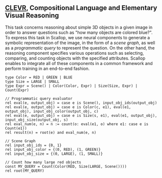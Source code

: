 ## [CLEVR](https://cs.stanford.edu/people/jcjohns/clevr/), Compositional Language and Elementary Visual Reasoning

This task concerns reasoning about simple 3D objects in a given image in order to
answer questions such as "how many objects are colored blue?".
To express this task in Scallop, we use neural components to generate a symbolic
representation of the image, in the form of a *scene graph*, as well as a
*programmatic query* to represent the question.  On the other hand, the reasoning
component specifies various operations such as selecting, comparing, and counting
objects with the specified attributes.
Scallop enables to integrate all of these components in a common framework
and perform training in an end-to-end fashion.

``` scl
type Color = RED | GREEN | BLUE
type Size = LARGE | SMALL
type Expr = Scene() | Color(Color, Expr) | Size(Size, Expr) | Count(Expr)

// Programmatic query evaluator
rel eval(e, output_obj) = case e is Scene(), input_obj_ids(output_obj)
rel eval(e, output_obj) = case e is Color(c, e1), eval(e1, output_obj), input_obj_color(output_obj, c)
rel eval(e, output_obj) = case e is Size(s, e1), eval(e1, output_obj), input_obj_size(output_obj, s)
rel eval_num(e, n) = n := count(o: eval(e1, o) where e1: case e is Count(e1))
rel result(n) = root(e) and eval_num(e, n)

// Scene Graph
rel input_obj_ids = {0, 1}
rel input_obj_color = {(0, RED), (1, GREEN)}
rel input_obj_size = {(0, LARGE), (1, SMALL)}

// Count how many large red objects
const MY_QUERY = Count(Color(RED, Size(LARGE, Scene())))
rel root(MY_QUERY)
```
